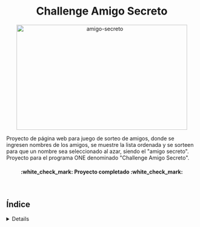 <div align="center"> 
  <h1>Challenge Amigo Secreto</h1>
</div>

<p align="center">
<img width="450" height="277" alt="amigo-secreto" src="https://github.com/user-attachments/assets/a7e877eb-b934-41ff-9188-5ffc09b23579" />
</p>

Proyecto de página web para juego de sorteo de amigos, donde se ingresen nombres de los amigos, se muestre la lista ordenada y se sorteen para que un nombre sea seleccionado al azar, siendo el "amigo secreto". Proyecto para el programa ONE denominado "Challenge Amigo Secreto".


<h4 align="center">
:white_check_mark: Proyecto completado :white_check_mark:
</h4>

<br>

## Índice
<details>
<sumary>Mostrar / ocultar</sumary>


- [Funcionalidades del proyecto](#hammer-funcionalidades-del-proyecto)
- [Acceso y ejecución del proyecto](#file_folder-acceso-y-ejecución-del-proyecto)
- [Posibles problemas y soluciones](#wrench-posibles-problemas-y-soluciones)
- [Tecnologías utilizadas](#white_check_mark-tecnologías-utilizadas)
- [Autor](#autor)


<details>

<br>

## :hammer: Funcionalidades del proyecto
- **`Añadir nombres en el campo de texto con el botón "Añadir"`**
<p align="center">
<img src="https://github.com/user-attachments/assets/08a6e3ea-904e-4998-9aac-0b12b1b4488f">
</p>

- **`Mostrar debajo la lista de amigos ingresados en orden`**
<p align="center">
<img src="https://github.com/user-attachments/assets/2cc12076-dd6f-4b50-94e9-0d67c7cd1163">
</p>

- **`Validación de entrada: impedir ingresar texto vacío y mostrar alerta`**
<p align="center">
<img src="https://github.com/user-attachments/assets/04ae0652-53fb-4b88-a10f-9a44b779375f">
</p>

- **`Sorteo aleatorio de nombres ingresados y mostrar resultado`**
<p align="center">
<img src="https://github.com/user-attachments/assets/43f1b0a1-715b-4533-a061-a2fdceffb71b">
</p>

- **`Mostrar amigos sorteados en la consola`**
<p align="center">
<img src="https://github.com/user-attachments/assets/f749e8bf-eb15-4ce2-9a7c-f0ef488d8fff">
</p>

<br>

## :file_folder: Acceso y ejecución del proyecto
**1.** Descargue o clone el repositorio.  
**2.** Ejecute el HTML en el navegador.  
**3.** Comience a añadir nombres y presione sortear.  
**4.** Abra la consola para verificar historial de sorteos.

<br>

## :wrench: Posibles problemas y soluciones
- **`Validaciones adicionales de entrada`**  
  Falta evitar números y símbolos.  
  **Solución:** implementación de validación de entrada que sólo admita letras, espacios y algunos carácteres.

- **`Nombres repetidos`**  
  Se pueden repetir nombres.  
  **Solución:** implementación de validación de entrada que no permita duplicados.

- **`Añadir con la tecla Enter`**  
  Sólo se puede añadir clickeando el botón "añadir" y no con Enter.  
  **Solución:** habilitar que al presionar Enter en el campo de texto, se agrege el nombre a la lista.

- **`Amigos sorteados repetidos`**  
  Los nombres sorteados pueden volver a sortearse.  
  **Solución:** implementar una función para no repetir nombres hasta agotar la lista.

- **`Sin botón de reinicio`**  
  Sólo se puede reiniciar al volver a cargar la página.  
  **Solución:** habilitar un botón de reinicio.

- **`Sorteos infinitos`**  
  No existe un límite de sorteos.  
  **Solución:** establecer un límite de sorteos.

<br>

## :white_check_mark: Tecnologías utilizadas
- **`HTML`**
- **`CSS`**
- **`JavaScript`**

<br><br>

## **Autor**
| |
|:--:|
| [<img src="https://github.com/user-attachments/assets/99f059f3-89cd-4ef2-8d2e-5e1411dd933d" width=115><br><sub>Arely Hernández</sub>](https://github.com/a6568of-dotcom)


